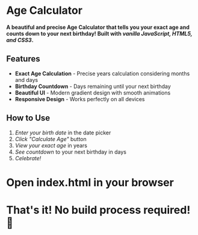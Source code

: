 # Age Calculator

******A beautiful and precise Age Calculator that tells you your exact age and counts down to your next birthday! Built with ***vanilla JavaScript, HTML5, and CSS3***.******

## Features

- **Exact Age Calculation** - Precise years calculation considering months and days
- **Birthday Countdown** - Days remaining until your next birthday
- **Beautiful UI** - Modern gradient design with smooth animations
- **Responsive Design** - Works perfectly on all devices

## How to Use

1. *Enter your birth date* in the date picker
2. *Click "Calculate Age"* button
3. *View your exact age* in years
4. *See countdown* to your next birthday in days
5. *Celebrate!* 



# Open index.html in your browser
# That's it! No build process required! 🎉
